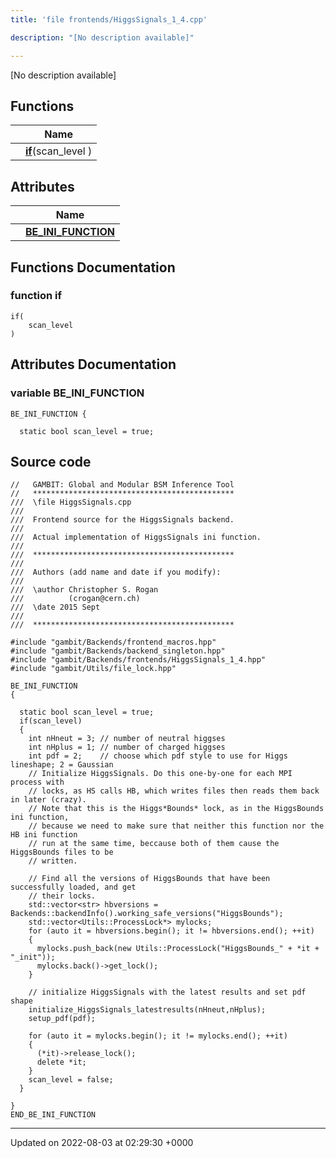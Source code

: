 ```yaml
---
title: 'file frontends/HiggsSignals_1_4.cpp'

description: "[No description available]"

---
```







[No description available]

## Functions

|                | Name           |
| -------------- | -------------- |
| | **[if](/documentation/code/colliderbit_development/files/higgssignals__1__4_8cpp/#function-if)**(scan_level ) |

## Attributes

|                | Name           |
| -------------- | -------------- |
| | **[BE_INI_FUNCTION](/documentation/code/colliderbit_development/files/higgssignals__1__4_8cpp/#variable-be-ini-function)**  |


## Functions Documentation

### function if

```
if(
    scan_level 
)
```



## Attributes Documentation

### variable BE_INI_FUNCTION

```
BE_INI_FUNCTION {

  static bool scan_level = true;
```



## Source code

```
//   GAMBIT: Global and Modular BSM Inference Tool
//   *********************************************
///  \file HiggsSignals.cpp
///
///  Frontend source for the HiggsSignals backend.
///
///  Actual implementation of HiggsSignals ini function.
///
///  *********************************************
///
///  Authors (add name and date if you modify):
///
///  \author Christopher S. Rogan
///          (crogan@cern.ch)
///  \date 2015 Sept
///
///  *********************************************

#include "gambit/Backends/frontend_macros.hpp"
#include "gambit/Backends/backend_singleton.hpp"
#include "gambit/Backends/frontends/HiggsSignals_1_4.hpp"
#include "gambit/Utils/file_lock.hpp"

BE_INI_FUNCTION
{

  static bool scan_level = true;
  if(scan_level)
  {
    int nHneut = 3; // number of neutral higgses
    int nHplus = 1; // number of charged higgses
    int pdf = 2;    // choose which pdf style to use for Higgs lineshape; 2 = Gaussian
    // Initialize HiggsSignals. Do this one-by-one for each MPI process with
    // locks, as HS calls HB, which writes files then reads them back in later (crazy).
    // Note that this is the Higgs*Bounds* lock, as in the HiggsBounds ini function,
    // because we need to make sure that neither this function nor the HB ini function
    // run at the same time, beccause both of them cause the HiggsBounds files to be
    // written.

    // Find all the versions of HiggsBounds that have been successfully loaded, and get
    // their locks.
    std::vector<str> hbversions = Backends::backendInfo().working_safe_versions("HiggsBounds");
    std::vector<Utils::ProcessLock*> mylocks;
    for (auto it = hbversions.begin(); it != hbversions.end(); ++it)
    {
      mylocks.push_back(new Utils::ProcessLock("HiggsBounds_" + *it + "_init"));
      mylocks.back()->get_lock();
    }

    // initialize HiggsSignals with the latest results and set pdf shape
    initialize_HiggsSignals_latestresults(nHneut,nHplus);
    setup_pdf(pdf);

    for (auto it = mylocks.begin(); it != mylocks.end(); ++it)
    {
      (*it)->release_lock();
      delete *it;
    }
    scan_level = false;
  }

}
END_BE_INI_FUNCTION
```


-------------------------------

Updated on 2022-08-03 at 02:29:30 +0000
